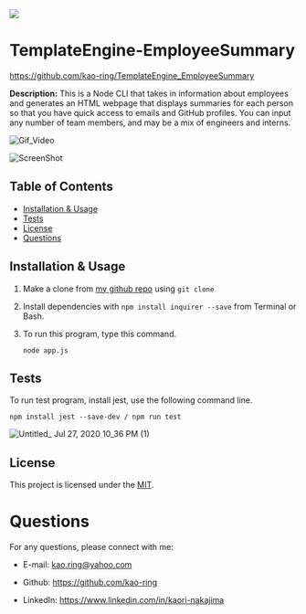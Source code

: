 ![](https://img.shields.io/github/license/kao-ring/TemplateEngine_EmployeeSummary?style=plastic&logo=appveyor)

# TemplateEngine-EmployeeSummary

https://github.com/kao-ring/TemplateEngine_EmployeeSummary

**Description:** This is a Node CLI that takes in information about employees and generates an HTML webpage that displays summaries for each person so that you have quick access to emails and GitHub profiles. You can input any number of team members, and may be a mix of engineers and interns.

![Gif_Video](https://user-images.githubusercontent.com/66850293/88611678-8fb5a600-d057-11ea-854b-e0e7ed821a52.gif)

![ScreenShot](https://user-images.githubusercontent.com/66850293/88615992-01deb880-d061-11ea-8862-194f39f8767b.png)

## Table of Contents

- [Installation & Usage](#installation)
- [Tests](#tests)
- [License](#license)
- [Questions](#questions)

## Installation & Usage

1. Make a clone from [my github repo](https://github.com/kao-ring/TemplateEngine_EmployeeSummary) using `git clone`

2. Install dependencies with `npm install inquirer --save` from Terminal or Bash.

3. To run this program, type this command.

   ```
   node app.js
   ```

## Tests

To run test program, install jest, use the following command line.

```
npm install jest --save-dev / npm run test
```

![Untitled_ Jul 27, 2020 10_36 PM (1)](https://user-images.githubusercontent.com/66850293/88612786-fa67e100-d059-11ea-89e2-932aeeab16c4.gif)

## License

This project is licensed under the [MIT](./LICENSE).

# Questions

For any questions, please connect with me:

- E-mail: <kao.ring@yahoo.com>

- Github: https://github.com/kao-ring

- LinkedIn: https://www.linkedin.com/in/kaori-nakajima
